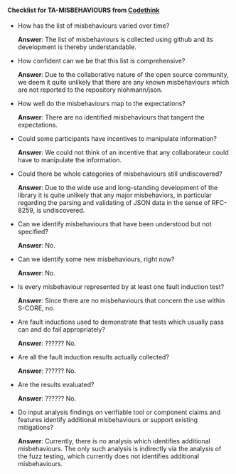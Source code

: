 #### Checklist for TA-MISBEHAVIOURS from [Codethink](https://codethinklabs.gitlab.io/trustable/trustable/print_page.html)

* How has the list of misbehaviours varied over time?

    **Answer**:  The list of misbehaviours is collected using github and its development is thereby understandable.

* How confident can we be that this list is comprehensive?

    **Answer**:  Due to the collaborative nature of the open source community, we deem it quite unlikely that there are any known misbehaviours which are not reported to the repository nlohmann/json.

* How well do the misbehaviours map to the expectations?

    **Answer**:  There are no identified misbehaviours that tangent the expectations.

* Could some participants have incentives to manipulate information?

    **Answer**:  We could not think of an incentive that any collaborateur could have to manipulate the information.

* Could there be whole categories of misbehaviours still undiscovered?

    **Answer**:  Due to the wide use and long-standing development of the library it is quite unlikely that any major misbehaviors, in particular regarding the parsing and validating of JSON data in the sense of RFC-8259, is undiscovered. 

* Can we identify misbehaviours that have been understood but not specified?

    **Answer**:  No.

* Can we identify some new misbehaviours, right now?

    **Answer**:  No.

* Is every misbehaviour represented by at least one fault induction test?

    **Answer**:  Since there are no misbehaviours that concern the use within S-CORE, no.

* Are fault inductions used to demonstrate that tests which usually pass can and do fail appropriately?

    **Answer**:  ?????? No.

* Are all the fault induction results actually collected?

    **Answer**:  ?????? No.

* Are the results evaluated?

    **Answer**:  ?????? No.

* Do input analysis findings on verifiable tool or component claims and features identify additional misbehaviours or support existing mitigations?

    **Answer**:  Currently, there is no analysis which identifies additional misbehaviours. The only such analysis is indirectly via the analysis of the fuzz testing, which currently does not identifies additional misbehaviours.